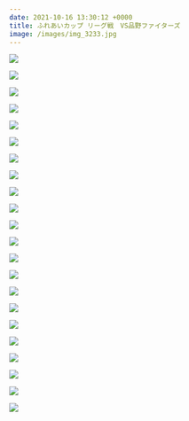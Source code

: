 ```yaml
---
date: 2021-10-16 13:30:12 +0000
title: ふれあいカップ リーグ戦　VS品野ファイターズ
image: /images/img_3233.jpg
---
```

![](/images/img_3234.jpg)

![](/images/img_3238.jpg)

![](/images/img_3240.jpg)

![](/images/img_3242.jpg)

![](/images/img_3244.jpg)

![](/images/img_3246.jpg)

![](/images/img_3248.jpg)

![](/images/img_3252.jpg)

![](/images/img_3256.jpg)

![](/images/img_3262.jpg)

![](/images/img_3247.jpg)

![](/images/img_3263.jpg)

![](/images/img_3265.jpg)

![](/images/img_3271.jpg)

![](/images/img_3279.jpg)

![](/images/img_3285.jpg)

![](/images/img_3267.jpg)

![](/images/img_3273.jpg)

![](/images/img_3290.jpg)

![](/images/img_3258.jpg)

![](/images/img_3294.jpg)

![](/images/img_3295.jpg)